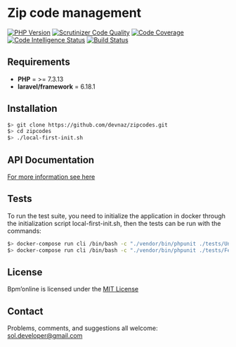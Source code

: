 Zip code management
===================

[![PHP Version](https://img.shields.io/badge/PHP-%3D>7.3.13-brightgreen.svg)](https://php.net/)
[![Scrutinizer Code Quality](https://scrutinizer-ci.com/g/devnaz/zipcodes/badges/quality-score.png?b=master)](https://scrutinizer-ci.com/g/devnaz/zipcodes/?branch=master)
[![Code Coverage](https://scrutinizer-ci.com/g/devnaz/zipcodes/badges/coverage.png?b=master)](https://scrutinizer-ci.com/g/devnaz/zipcodes/?branch=master)
[![Code Intelligence Status](https://scrutinizer-ci.com/g/devnaz/zipcodes/badges/code-intelligence.svg?b=master)](https://scrutinizer-ci.com/code-intelligence)
[![Build Status](https://scrutinizer-ci.com/g/devnaz/zipcodes/badges/build.png?b=master)](https://scrutinizer-ci.com/g/devnaz/zipcodes/build-status/master)

## Requirements
- **PHP** = >= 7.3.13
- **laravel/framework** = 6.18.1


## Installation
```bash
$> git clone https://github.com/devnaz/zipcodes.git
$> cd zipcodes
$> ./local-first-init.sh
```


## API Documentation
[For more information see here](https://devnaz.github.io/zipcodes/src/public/api/doc/index.html)


## Tests
To run the test suite, you need to initialize the application in docker through the initialization script local-first-init.sh, then the tests can be run with the commands:
```bash
$> docker-compose run cli /bin/bash -c "./vendor/bin/phpunit ./tests/Unit"
$> docker-compose run cli /bin/bash -c "./vendor/bin/phpunit ./tests/Feature"
```


## License
Bpm’online is licensed under the [MIT License](https://opensource.org/licenses/MIT)


## Contact
Problems, comments, and suggestions all welcome: [sol.developer@gmail.com](mailto:sol.developer@gmail.com)
